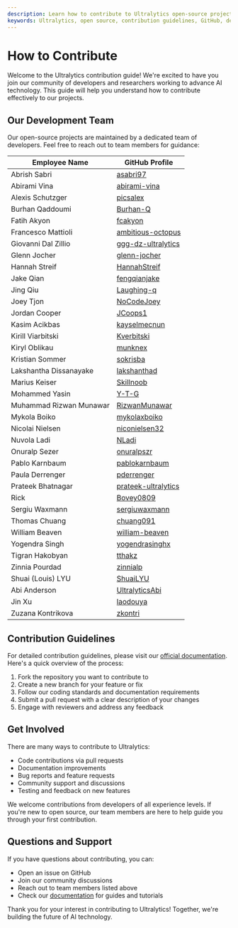 ```yaml
---
description: Learn how to contribute to Ultralytics open-source projects and connect with our development team. Follow our guidelines to make meaningful contributions to our AI ecosystem.
keywords: Ultralytics, open source, contribution guidelines, GitHub, development team, AI, machine learning, collaboration
---
```


# How to Contribute

Welcome to the Ultralytics contribution guide! We're excited to have you join our community of developers and researchers working to advance AI technology. This guide will help you understand how to contribute effectively to our projects.

## Our Development Team

Our open-source projects are maintained by a dedicated team of developers. Feel free to reach out to team members for guidance:

| Employee Name           | GitHub Profile                                                |
| ----------------------- | ------------------------------------------------------------- |
| Abrish Sabri            | [asabri97](https://github.com/asabri97)                       |
| Abirami Vina            | [abirami-vina](https://github.com/abirami-vina)               |
| Alexis Schutzger        | [picsalex](https://github.com/picsalex)                       |
| Burhan Qaddoumi         | [Burhan-Q](https://github.com/Burhan-Q)                       |
| Fatih Akyon             | [fcakyon](https://github.com/fcakyon)                         |
| Francesco Mattioli      | [ambitious-octopus](https://github.com/ambitious-octopus)     |
| Giovanni Dal Zillio     | [ggg-dz-ultralytics](https://github.com/ggg-dz-ultralytics)   |
| Glenn Jocher            | [glenn-jocher](https://github.com/glenn-jocher)               |
| Hannah Streif           | [HannahStreif](https://github.com/HannahStreif)               |
| Jake Qian               | [fengqianjake](https://github.com/fengqianjake)               |
| Jing Qiu                | [Laughing-q](https://github.com/Laughing-q)                   |
| Joey Tjon               | [NoCodeJoey](https://github.com/NoCodeJoey)                   |
| Jordan Cooper           | [JCoops1](https://github.com/JCoops1)                         |
| Kasim Acikbas           | [kayselmecnun](https://github.com/kayselmecnun)               |
| Kirill Viarbitski       | [Kverbitski](https://github.com/Kverbitski)                   |
| Kiryl Oblikau           | [munknex](https://github.com/munknex)                         |
| Kristian Sommer         | [sokrisba](https://github.com/sokrisba)                       |
| Lakshantha Dissanayake  | [lakshanthad](https://github.com/lakshanthad)                 |
| Marius Keiser           | [Skillnoob](https://github.com/Skillnoob)                     |
| Mohammed Yasin          | [Y-T-G](https://github.com/Y-T-G)                             |
| Muhammad Rizwan Munawar | [RizwanMunawar](https://github.com/RizwanMunawar)             |
| Mykola Boiko            | [mykolaxboiko](https://github.com/mykolaxboiko)               |
| Nicolai Nielsen         | [niconielsen32](https://github.com/niconielsen32)             |
| Nuvola Ladi             | [NLadi](https://github.com/NLadi)                             |
| Onuralp Sezer           | [onuralpszr](https://github.com/onuralpszr)                   |
| Pablo Karnbaum          | [pablokarnbaum](https://github.com/pablokarnbaum)             |
| Paula Derrenger         | [pderrenger](https://github.com/pderrenger)                   |
| Prateek Bhatnagar       | [prateek-ultralytics](https://github.com/prateek-ultralytics) |
| Rick                    | [Bovey0809](https://github.com/Bovey0809)                     |
| Sergiu Waxmann          | [sergiuwaxmann](https://github.com/sergiuwaxmann)             |
| Thomas Chuang           | [chuang091](https://github.com/chuang091)                     |
| William Beaven          | [william-beaven](https://github.com/william-beaven)           |
| Yogendra Singh          | [yogendrasinghx](https://github.com/yogendrasinghx)           |
| Tigran Hakobyan         | [tthakz](https://github.com/tthakz)                           |
| Zinnia Pourdad          | [zinnialp](https://github.com/zinnialp)                       |
| Shuai (Louis) LYU       | [ShuaiLYU](https://github.com/ShuaiLYU)                       |
| Abi Anderson            | [UltralyticsAbi](https://github.com/UltralyticsAbi)           |
| Jin Xu                  | [laodouya](https://github.com/laodouya)                       |
| Zuzana Kontrikova       | [zkontri](https://github.com/zkontri)                         |

## Contribution Guidelines

For detailed contribution guidelines, please visit our [official documentation](https://docs.ultralytics.com/help/contributing/). Here's a quick overview of the process:

1. Fork the repository you want to contribute to
2. Create a new branch for your feature or fix
3. Follow our coding standards and documentation requirements
4. Submit a pull request with a clear description of your changes
5. Engage with reviewers and address any feedback

## Get Involved

There are many ways to contribute to Ultralytics:

- Code contributions via pull requests
- Documentation improvements
- Bug reports and feature requests
- Community support and discussions
- Testing and feedback on new features

We welcome contributions from developers of all experience levels. If you're new to open source, our team members are here to help guide you through your first contribution.

## Questions and Support

If you have questions about contributing, you can:

- Open an issue on GitHub
- Join our community discussions
- Reach out to team members listed above
- Check our [documentation](https://docs.ultralytics.com/) for guides and tutorials

Thank you for your interest in contributing to Ultralytics! Together, we're building the future of AI technology.
